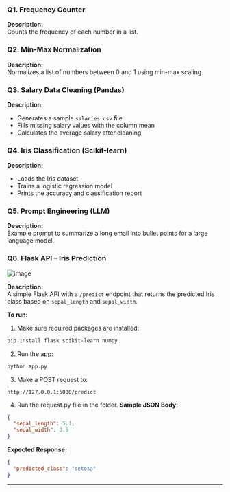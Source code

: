 
### **Q1. Frequency Counter**
**Description:**  
Counts the frequency of each number in a list.

### **Q2. Min-Max Normalization**
**Description:**  
Normalizes a list of numbers between 0 and 1 using min-max scaling.


### **Q3. Salary Data Cleaning (Pandas)**
**Description:**  
- Generates a sample `salaries.csv` file  
- Fills missing salary values with the column mean  
- Calculates the average salary after cleaning

### **Q4. Iris Classification (Scikit-learn)**
**Description:**  
- Loads the Iris dataset  
- Trains a logistic regression model  
- Prints the accuracy and classification report

### **Q5. Prompt Engineering (LLM)**
**Description:**  
Example prompt to summarize a long email into bullet points for a large language model.

### **Q6. Flask API – Iris Prediction**
![image](https://github.com/user-attachments/assets/f0e1b339-c7d8-43fe-a46a-d2d217c55904)

**Description:**  
A simple Flask API with a `/predict` endpoint that returns the predicted Iris class based on `sepal_length` and `sepal_width`.

**To run:**

1. Make sure required packages are installed:
```bash
pip install flask scikit-learn numpy
```

2. Run the app:
```bash
python app.py
```

3. Make a POST request to:
```
http://127.0.0.1:5000/predict
```
4. Run the request.py file in the folder.
**Sample JSON Body:**
```json
{
  "sepal_length": 5.1,
  "sepal_width": 3.5
}
```

**Expected Response:**
```json
{
  "predicted_class": "setosa"
}
```

---
